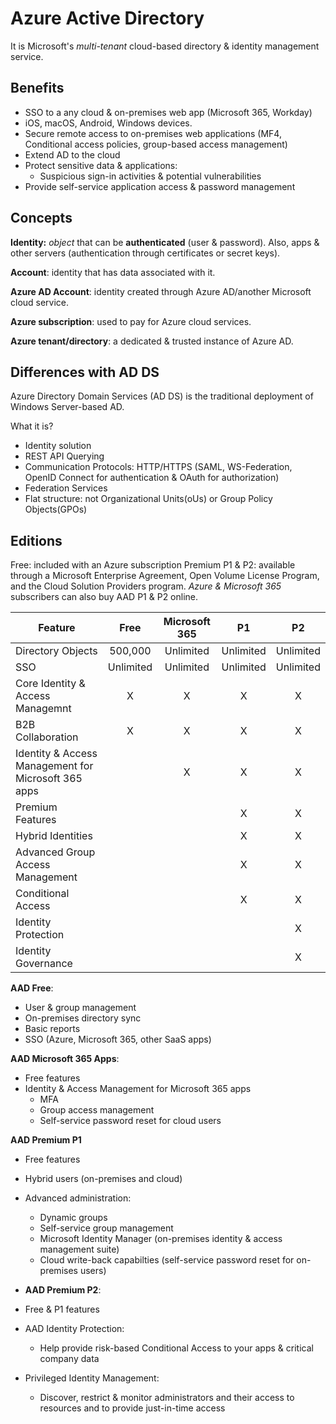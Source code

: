 # Azure Active Directory
It is Microsoft's *multi-tenant* cloud-based directory & identity management service.

## Benefits 
- SSO to a any cloud & on-premises web app (Microsoft 365, Workday)
- iOS, macOS, Android, Windows devices.
- Secure remote access to on-premises web applications (MF4, Conditional access policies, group-based access management)
- Extend AD to the cloud
- Protect sensitive data & applications:
    - Suspicious sign-in activities  & potential vulnerabilities
- Provide self-service application access & password management

## Concepts
**Identity:** *object* that can be **authenticated** (user & password). Also, apps & other servers (authentication through certificates or secret keys).

**Account**: identity that has data associated with it.

**Azure AD Account**: identity created through Azure AD/another Microsoft cloud service.

**Azure subscription**: used to pay for Azure cloud services.

**Azure tenant/directory**: a dedicated & trusted instance of Azure AD. 

## Differences with AD DS
Azure Directory Domain Services (AD DS) is the traditional deployment of Windows Server-based AD.

What it is?
- Identity solution
- REST API Querying
- Communication Protocols: HTTP/HTTPS (SAML, WS-Federation, OpenID Connect for authentication & OAuth for authorization)
- Federation Services
- Flat structure: not Organizational Units(oUs) or Group Policy Objects(GPOs)


## Editions
Free: included with an Azure subscription
Premium P1 & P2: available through a Microsoft Enterprise Agreement, Open Volume License Program, and the Cloud Solution Providers program. *Azure & Microsoft 365* subscribers can also buy AAD P1 & P2 online.

| Feature | Free | Microsoft 365 | P1 | P2 |
| ------- | ---- | ------------- | -- | -- |
| Directory Objects | <div align="center">500,000| <div align="center"> Unlimited | <div align="center">Unlimited | <div align="center">Unlimited |
| SSO | Unlimited | <div align="center">Unlimited | <div align="center">Unlimited | <div align="center">Unlimited |
| Core Identity & Access Managemnt | <div align="center">X | <div align="center">X | <div align="center">X | <div align="center">X |
| B2B Collaboration | <div align="center">X | <div align="center">X | <div align="center">X | <div align="center">X | 
| Identity & Access Management for Microsoft 365 apps | | <div align="center">X | <div align="center">X | <div align="center">X |
| Premium Features | | | <div align="center">X | <div align="center">X |
| Hybrid Identities | | | <div align="center">X | <div align="center">X |
| Advanced Group Access Management | | | <div align="center">X | <div align="center">X |
| Conditional Access | | | <div align="center">X | <div align="center">X | 
| Identity  Protection | | | | <div align="center">X |
| Identity Governance | | | | <div align="center">X |

**AAD Free**: 
- User & group management
- On-premises directory sync
- Basic reports
- SSO (Azure, Microsoft 365, other SaaS apps)

**AAD Microsoft 365 Apps**:
- Free features
- Identity & Access Management for Microsoft 365 apps
    - MFA
    - Group access management
    - Self-service password reset for cloud users

**AAD Premium P1**
- Free features
- Hybrid users (on-premises and cloud)
- Advanced administration:
    - Dynamic groups
    - Self-service group management
    - Microsoft Identity Manager (on-premises identity & access management suite)
    - Cloud write-back capabilties (self-service password reset for on-premises users)

- **AAD Premium P2**: 
- Free & P1 features
- AAD Identity Protection:
    - Help provide risk-based Conditional Access to your apps  & critical company data
- Privileged Identity Management:
    - Discover, restrict & monitor administrators and their access to resources and to provide just-in-time access
